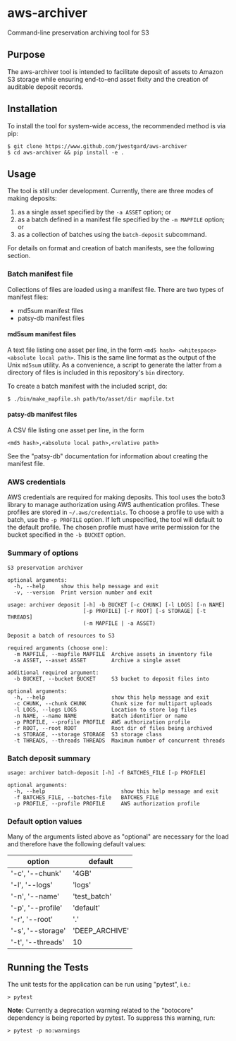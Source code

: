 # aws-archiver

Command-line preservation archiving tool for S3

## Purpose

The aws-archiver tool is intended to facilitate deposit of assets to Amazon S3
storage while ensuring end-to-end asset fixity and the creation of auditable
deposit records.

## Installation

To install the tool for system-wide access, the recommended method is via pip:

```
$ git clone https://www.github.com/jwestgard/aws-archiver
$ cd aws-archiver && pip install -e .
```

## Usage

The tool is still under development. Currently, there are three modes of making
deposits: 

  1. as a single asset specified by the ```-a ASSET``` option; or 
  2. as a batch defined in a manifest file specified by the ```-m MAPFILE```
     option; or
  3. as a collection of batches using the ```batch-deposit``` subcommand.

For details on format and creation of batch manifests, see the following section.

### Batch manifest file

Collections of files are loaded using a manifest file. There are two types of
manifest files:

* md5sum manifest files
* patsy-db manifest files

#### md5sum manifest files

A text file listing one asset per line, in the form
```<md5 hash> <whitespace> <absolute local path>```. This is the same line
format as the output of the Unix ```md5sum``` utility.  As a convenience, a
script to generate the latter from a directory of files is included in this
repository's ```bin``` directory.

To create a batch manifest with the included script, do:

```
$ ./bin/make_mapfile.sh path/to/asset/dir mapfile.txt
```

#### patsy-db manifest files

A CSV file listing one asset per line, in the form

```
<md5 hash>,<absolute local path>,<relative path>
```

See the "patsy-db" documentation for information about creating the manifest
file.

### AWS credentials
AWS credentials are required for making deposits. This tool uses the boto3
library to manage authorization using AWS authentication profiles. These
profiles are stored in ```~/.aws/credentials```. To choose a profile to use
with a batch, use the ```-p PROFILE``` option. If left unspecified, the tool
will default to the default profile. The chosen profile must have write
permission for the bucket specified in the ```-b BUCKET``` option.

### Summary of options

```
S3 preservation archiver

optional arguments:
  -h, --help     show this help message and exit
  -v, --version  Print version number and exit

usage: archiver deposit [-h] -b BUCKET [-c CHUNK] [-l LOGS] [-n NAME]
                        [-p PROFILE] [-r ROOT] [-s STORAGE] [-t THREADS]
                        (-m MAPFILE | -a ASSET)

Deposit a batch of resources to S3

required arguments (choose one):
  -m MAPFILE, --mapfile MAPFILE  Archive assets in inventory file
  -a ASSET, --asset ASSET        Archive a single asset

additional required argument:
  -b BUCKET, --bucket BUCKET     S3 bucket to deposit files into

optional arguments:
  -h, --help                     show this help message and exit
  -c CHUNK, --chunk CHUNK        Chunk size for multipart uploads
  -l LOGS, --logs LOGS           Location to store log files
  -n NAME, --name NAME           Batch identifier or name
  -p PROFILE, --profile PROFILE  AWS authorization profile
  -r ROOT, --root ROOT           Root dir of files being archived
  -s STORAGE, --storage STORAGE  S3 storage class
  -t THREADS, --threads THREADS  Maximum number of concurrent threads
```

### Batch deposit summary

```
usage: archiver batch-deposit [-h] -f BATCHES_FILE [-p PROFILE]

optional arguments:
  -h, --help                        show this help message and exit
  -f BATCHES_FILE, --batches-file   BATCHES_FILE
  -p PROFILE, --profile PROFILE     AWS authorization profile
```

### Default option values

Many of the arguments listed above as "optional" are necessary for the load and
therefore have the following default values:

| option            | default       |
|-------------------|---------------|
| '-c', '--chunk'   | '4GB'         |
| '-l', '--logs'    | 'logs'        |
| '-n', '--name'    | 'test_batch'  |
| '-p', '--profile' | 'default'     |
| '-r', '--root'    | '.'           |
| '-s', '--storage' | 'DEEP_ARCHIVE'|
| '-t', '--threads' | 10            |


## Running the Tests

The unit tests for the application can be run using "pytest", i.e.:

```
> pytest
```

**Note:** Currently a deprecation warning related to the "botocore" dependency
is being reported by pytest. To suppress this warning, run:

```
> pytest -p no:warnings
```